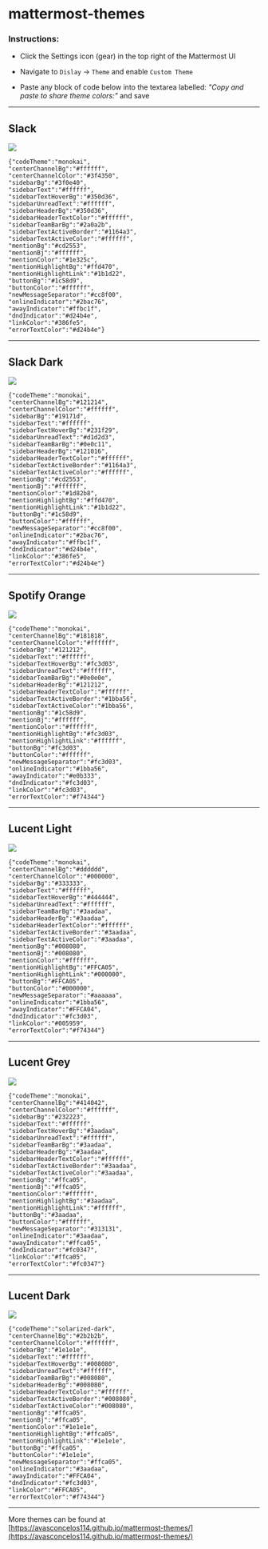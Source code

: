 # mattermost-themes

### Instructions: 
- Click the Settings icon (gear) in the top right of the Mattermost UI

- Navigate to `Dislay` -> `Theme` and enable `Custom Theme`

- Paste any block of code below into the textarea labelled:
*"Copy and paste to share theme colors:"* and save

---

## Slack

![](previews/slack.png)

```
{"codeTheme":"monokai",
"centerChannelBg":"#ffffff",
"centerChannelColor":"#3f4350",
"sidebarBg":"#3f0e40",
"sidebarText":"#ffffff",
"sidebarTextHoverBg":"#350d36",
"sidebarUnreadText":"#ffffff",
"sidebarHeaderBg":"#350d36",
"sidebarHeaderTextColor":"#ffffff",
"sidebarTeamBarBg":"#2a0a2b",
"sidebarTextActiveBorder":"#1164a3",
"sidebarTextActiveColor":"#ffffff",
"mentionBg":"#cd2553",
"mentionBj":"#ffffff",
"mentionColor":"#1e325c",
"mentionHighlightBg":"#ffd470",
"mentionHighlightLink":"#1b1d22",
"buttonBg":"#1c58d9",
"buttonColor":"#ffffff",
"newMessageSeparator":"#cc8f00",
"onlineIndicator":"#2bac76",
"awayIndicator":"#ffbc1f",
"dndIndicator":"#d24b4e",
"linkColor":"#386fe5",
"errorTextColor":"#d24b4e"}
```

---

## Slack Dark
![](previews/slack-dark.png)

```
{"codeTheme":"monokai",
"centerChannelBg":"#121214",
"centerChannelColor":"#ffffff",
"sidebarBg":"#19171d",
"sidebarText":"#ffffff",
"sidebarTextHoverBg":"#231f29",
"sidebarUnreadText":"#d1d2d3",
"sidebarTeamBarBg":"#0e0c11",
"sidebarHeaderBg":"#121016",
"sidebarHeaderTextColor":"#ffffff",
"sidebarTextActiveBorder":"#1164a3",
"sidebarTextActiveColor":"#ffffff",
"mentionBg":"#cd2553",
"mentionBj":"#ffffff",
"mentionColor":"#1d82b8",
"mentionHighlightBg":"#ffd470",
"mentionHighlightLink":"#1b1d22",
"buttonBg":"#1c58d9",
"buttonColor":"#ffffff",
"newMessageSeparator":"#cc8f00",
"onlineIndicator":"#2bac76",
"awayIndicator":"#ffbc1f",
"dndIndicator":"#d24b4e",
"linkColor":"#386fe5",
"errorTextColor":"#d24b4e"}
```

---

## Spotify Orange

![](previews/spotify-orange.png)
```
{"codeTheme":"monokai",
"centerChannelBg":"#181818",
"centerChannelColor":"#ffffff",
"sidebarBg":"#121212",
"sidebarText":"#ffffff",
"sidebarTextHoverBg":"#fc3d03",
"sidebarUnreadText":"#ffffff",
"sidebarTeamBarBg":"#0e0e0e",
"sidebarHeaderBg":"#121212",
"sidebarHeaderTextColor":"#ffffff",
"sidebarTextActiveBorder":"#1bba56",
"sidebarTextActiveColor":"#1bba56",
"mentionBg":"#1c58d9",
"mentionBj":"#ffffff",
"mentionColor":"#ffffff",
"mentionHighlightBg":"#fc3d03",
"mentionHighlightLink":"#ffffff",
"buttonBg":"#fc3d03",
"buttonColor":"#ffffff",
"newMessageSeparator":"#fc3d03",
"onlineIndicator":"#1bba56",
"awayIndicator":"#e0b333",
"dndIndicator":"#fc3d03",
"linkColor":"#fc3d03",
"errorTextColor":"#f74344"}
```

---

## Lucent Light

![](previews/lucent.png)

```
{"codeTheme":"monokai",
"centerChannelBg":"#dddddd",
"centerChannelColor":"#000000",
"sidebarBg":"#333333",
"sidebarText":"#ffffff",
"sidebarTextHoverBg":"#444444",
"sidebarUnreadText":"#ffffff",
"sidebarTeamBarBg":"#3aadaa",
"sidebarHeaderBg":"#3aadaa",
"sidebarHeaderTextColor":"#ffffff",
"sidebarTextActiveBorder":"#3aadaa",
"sidebarTextActiveColor":"#3aadaa",
"mentionBg":"#008080",
"mentionBj":"#008080",
"mentionColor":"#ffffff",
"mentionHighlightBg":"#FFCA05",
"mentionHighlightLink":"#000000",
"buttonBg":"#FFCA05",
"buttonColor":"#000000",
"newMessageSeparator":"#aaaaaa",
"onlineIndicator":"#1bba56",
"awayIndicator":"#FFCA04",
"dndIndicator":"#fc3d03",
"linkColor":"#005959",
"errorTextColor":"#f74344"}
```

---

## Lucent Grey

![](previews/lucent-grey.png)

```
{"codeTheme":"monokai",
"centerChannelBg":"#414042",
"centerChannelColor":"#ffffff",
"sidebarBg":"#232223",
"sidebarText":"#ffffff",
"sidebarTextHoverBg":"#3aadaa",
"sidebarUnreadText":"#ffffff",
"sidebarTeamBarBg":"#3aadaa",
"sidebarHeaderBg":"#3aadaa",
"sidebarHeaderTextColor":"#ffffff",
"sidebarTextActiveBorder":"#3aadaa",
"sidebarTextActiveColor":"#3aadaa",
"mentionBg":"#ffca05",
"mentionBj":"#ffca05",
"mentionColor":"#ffffff",
"mentionHighlightBg":"#3aadaa",
"mentionHighlightLink":"#ffffff",
"buttonBg":"#3aadaa",
"buttonColor":"#ffffff",
"newMessageSeparator":"#313131",
"onlineIndicator":"#3aadaa",
"awayIndicator":"#ffca05",
"dndIndicator":"#fc0347",
"linkColor":"#ffca05",
"errorTextColor":"#fc0347"}
```

---

## Lucent Dark 

![](previews/lucent-dark.png)

```
{"codeTheme":"solarized-dark",
"centerChannelBg":"#2b2b2b",
"centerChannelColor":"#ffffff",
"sidebarBg":"#1e1e1e",
"sidebarText":"#ffffff",
"sidebarTextHoverBg":"#008080",
"sidebarUnreadText":"#ffffff",
"sidebarTeamBarBg":"#008080",
"sidebarHeaderBg":"#008080",
"sidebarHeaderTextColor":"#ffffff",
"sidebarTextActiveBorder":"#008080",
"sidebarTextActiveColor":"#008080",
"mentionBg":"#ffca05",
"mentionBj":"#ffca05",
"mentionColor":"#1e1e1e",
"mentionHighlightBg":"#ffca05",
"mentionHighlightLink":"#1e1e1e",
"buttonBg":"#ffca05",
"buttonColor":"#1e1e1e",
"newMessageSeparator":"#ffca05",
"onlineIndicator":"#3aadaa",
"awayIndicator":"#FFCA04",
"dndIndicator":"#fc3d03",
"linkColor":"#FFCA05",
"errorTextColor":"#f74344"}
```

---

More themes can be found at [https://avasconcelos114.github.io/mattermost-themes/](https://avasconcelos114.github.io/mattermost-themes/)